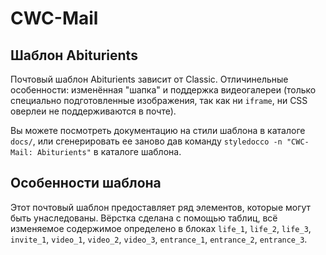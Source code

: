 # CWC-Mail
## Шаблон Abiturients

Почтовый шаблон Abiturients зависит от Classic. Отличинельные особенности: изменённая "шапка" и поддержка видеогалереи (только специально подготовленные изображения, так как ни `iframe`, ни CSS оверлеи не поддерживаются в почте).

Вы можете посмотреть документацию на стили шаблона в каталоге `docs/`, или сгенерировать ее заново дав команду `styledocco -n "CWC-Mail: Abiturients"` в каталоге шаблона.

## Особенности шаблона

Этот почтовый шаблон предоставляет ряд элементов, которые могут быть унаследованы. Вёрстка сделана с помощью таблиц, всё изменяемое содержимое определено в блоках `life_1`, `life_2`, `life_3`, `invite_1`, `video_1`, `video_2`, `video_3`, `entrance_1`, `entrance_2`, `entrance_3`.